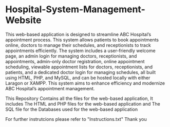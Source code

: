 # Hospital-System-Management-Website
This web-based application is designed to streamline ABC Hospital’s appointment process. This system allows patients to book appointments online, doctors to manage their schedules, and receptionists to track appointments efficiently. The system includes a user-friendly welcome page, an admin login for managing doctors, receptionists, and appointments, admin-only doctor registration, online appointment scheduling, viewable appointment lists for doctors, receptionists, and patients, and a dedicated doctor login for managing schedules, all built using HTML, PHP, and MySQL, and can be hosted locally with either Laragon or XAMPP. This system aims to enhance efficiency and modernize ABC Hospital’s appointment management.

This Repository Contains all the files for the web-based application, It includes The HTML and PHP files for the web-based application and The SQL file for the Databases used for the web-based application

For further instrutcions please refer to "Instructions.txt"
Thank you
